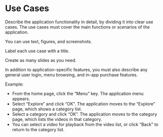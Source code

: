 # Use Cases

Describe the application functionality in detail, by dividing it into clear use cases. The use cases must cover the main functions or scenarios of the application.

You can use text, figures, and screenshots.

Label each use case with a title.

Create as many slides as you need.

In addition to application-specific features, you must also describe any general user login, menu browsing, and in-app purchase features.

Example:
- From the home page, click the “Menu” key. The application menu appears.
- Select “Explore” and click “OK”. The application moves to the “Explore” page, which shows a category list.
- Select a category and click “OK”.  The application moves to the category page, which lists the videos in that category.
- You can select a video for playback from the video list, or click “Back” to return to the category list.